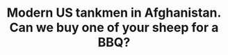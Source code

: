 ---
layout: product
title: "Modern US tankmen in Afghanistan. Can we buy one of your sheep for a BBQ?                   "
price: "1350" 
desc: "1/35 Figura"
img_path: "/assets/img/MBLTD35131.webp"
brand: "MasterBox"
available: false
special_offer: false
new: false
soon: false
cat: "010000"
subcat: "015300"
subsubcat: "0N/A"
sifra: "MBLTD35131"
popular: false
spec: false
---